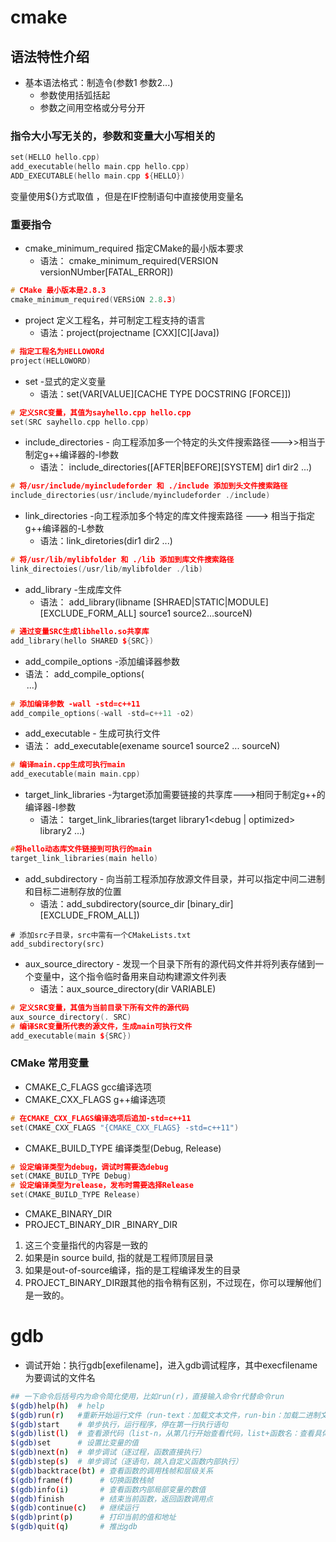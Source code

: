 # cmake
## 语法特性介绍
- 基本语法格式：制造令(参数1 参数2...)
    - 参数使用括弧括起
    - 参数之间用空格或分号分开
### 指令大小写无关的，参数和变量大小写相关的
```c++
set(HELLO hello.cpp)
add_executable(hello main.cpp hello.cpp)
ADD_EXECUTABLE(hello main.cpp ${HELLO})
``` 
变量使用${}方式取值 ，但是在IF控制语句中直接使用变量名
### 重要指令
<!-- ToDo ： add a c++ project 多目录构建 -->
-  cmake_minimum_required 指定CMake的最小版本要求
    - 语法： cmake_minimum_required(VERSION versionNUmber[FATAL_ERROR])
```c++
# CMake 最小版本是2.8.3
cmake_minimum_required(VERSiON 2.8.3)
```
- project 定义工程名，并可制定工程支持的语言
    - 语法：project(projectname [CXX][C][Java])
```c++
# 指定工程名为HELLOWORd
project(HELLOWORD)
```
- set -显式的定义变量
    - 语法：set(VAR[VALUE][CACHE TYPE DOCSTRING [FORCE]])
```c++
# 定义SRC变量，其值为sayhello.cpp hello.cpp
set(SRC sayhello.cpp hello.cpp)
```
- include_directories - 向工程添加多一个特定的头文件搜索路径--->>相当于制定g++编译器的-I参数
    - 语法： include_directories([AFTER|BEFORE][SYSTEM] dir1 dir2 ...)
```c++
# 将/usr/include/myincludeforder 和 ./include 添加到头文件搜索路径
include_directories(usr/include/myincludeforder ./include)
```
- link_directories -向工程添加多个特定的库文件搜索路径 ---> 相当于指定g++编译器的-L参数
    - 语法：link_diretories(dir1 dir2 ...)
```c++
# 将/usr/lib/mylibfolder 和 ./lib 添加到库文件搜索路径
link_directoies(/usr/lib/mylibfolder ./lib)
```
- add_library -生成库文件
    - 语法： add_library(libname [SHRAED|STATIC|MODULE][EXCLUDE_FORM_ALL] source1 source2...sourceN)
```c++
# 通过变量SRC生成libhello.so共享库
add_library(hello SHARED ${SRC})
```
- add_compile_options -添加编译器参数 
 - 语法： add_compile_options(<option>...)
```c++
# 添加编译参数 -wall -std=c++11
add_compile_options(-wall -std=c++11 -o2)
```
- add_executable - 生成可执行文件
- 语法： add_executable(exename source1 source2 ... sourceN)
```c++
# 编译main.cpp生成可执行main
add_executable(main main.cpp)
```
- target_link_libraries -为target添加需要链接的共享库--->相同于制定g++的编译器-I参数
    - 语法： target_link_libraries(target library1<debug | optimized> library2 ...)
```c++
#将hello动态库文件链接到可执行的main
target_link_libraries(main hello)
```
- add_subdirectory - 向当前工程添加存放源文件目录，并可以指定中间二进制和目标二进制存放的位置
    - 语法：add_subdirectory(source_dir [binary_dir][EXCLUDE_FROM_ALL])
```
# 添加src子目录，src中需有一个CMakeLists.txt
add_subdirectory(src)
```
- aux_source_directory - 发现一个目录下所有的源代码文件并将列表存储到一个变量中，这个指令临时备用来自动构建源文件列表
    - 语法：aux_source_directory(dir VARIABLE)
```c++
# 定义SRC变量，其值为当前目录下所有文件的源代码
aux_source_directory(. SRC)
# 编译SRC变量所代表的源文件，生成main可执行文件
add_executable(main ${SRC})
```
### CMake 常用变量
- CMAKE_C_FLAGS gcc编译选项
- CMAKE_CXX_FLAGS g++编译选项
```c++
# 在CMAKE_CXX_FLAGS编译选项后追加-std=c++11
set(CMAKE_CXX_FLAGS "{CMAKE_CXX_FLAGS} -std=c++11")
```
- CMAKE_BUILD_TYPE 编译类型(Debug, Release)
```c++
# 设定编译类型为debug，调试时需要选debug
set(CMAKE_BUILD_TYPE Debug)
# 设定编译类型为release，发布时需要选择Release
set(CMAKE_BUILD_TYPE Release)
```
- CMAKE_BINARY_DIR
- PROJECT_BINARY_DIR
<projectname>_BINARY_DIR
1. 这三个变量指代的内容是一致的
2. 如果是in source build, 指的就是工程师顶层目录
2. 如果是out-of-source编译，指的是工程编译发生的目录
4. PROJECT_BINARY_DIR跟其他的指令稍有区别，不过现在，你可以理解他们是一致的。










# gdb
- 调试开始：执行gdb[exefilename]，进入gdb调试程序，其中execfilename为要调试的文件名
```bash
## 一下命令后括号内为命令简化使用，比如run(r)，直接输入命令r代替命令run
$(gdb)help(h)  # help
$(gdb)run(r)   #重新开始运行文件（run-text：加载文本文件，run-bin：加载二进制文件） 
$(gdb)start    # 单步执行，运行程序，停在第一行执行语句
$(gdb)list(l)  # 查看源代码（list-n，从第几行开始查看代码，list+函数名：查看具体的函数）
$(gdb)set      # 设置比变量的值
$(gdb)next(n)  # 单步调试（逐过程，函数直接执行）
$(gdb)step(s)  # 单步调试（逐语句，跳入自定义函数内部执行）
$(gdb)backtrace(bt) # 查看函数的调用栈帧和层级关系
$(gdb)frame(f)      # 切换函数栈帧
$(gdb)info(i)       # 查看函数内部局部变量的数值
$(gdb)finish        # 结束当前函数，返回函数调用点
$(gdb)continue(c)   # 继续运行
$(gdb)print(p)      # 打印当前的值和地址
$(gdb)quit(q)       # 推出gdb
```
